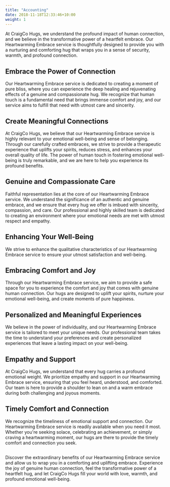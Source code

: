 ```yaml
---
title: "Accounting"
date: 2018-11-18T12:33:46+10:00
weight: 1
---
```


At CraigCo Hugs, we understand the profound impact of human connection, and we believe in the transformative power of a heartfelt embrace. Our Heartwarming Embrace service is thoughtfully designed to provide you with a nurturing and comforting hug that wraps you in a sense of security, warmth, and profound connection.

## Embrace the Power of Connection
Our Heartwarming Embrace service is dedicated to creating a moment of pure bliss, where you can experience the deep healing and rejuvenating effects of a genuine and compassionate hug. We recognize that human touch is a fundamental need that brings immense comfort and joy, and our service aims to fulfill that need with utmost care and sincerity.

## Create Meaningful Connections
At CraigCo Hugs, we believe that our Heartwarming Embrace service is highly relevant to your emotional well-being and sense of belonging. Through our carefully crafted embraces, we strive to provide a therapeutic experience that uplifts your spirits, reduces stress, and enhances your overall quality of life. The power of human touch in fostering emotional well-being is truly remarkable, and we are here to help you experience its profound benefits.

## Genuine and Compassionate Care
Faithful representation lies at the core of our Heartwarming Embrace service. We understand the significance of an authentic and genuine embrace, and we ensure that every hug we offer is imbued with sincerity, compassion, and care. Our professional and highly skilled team is dedicated to creating an environment where your emotional needs are met with utmost respect and empathy.

## Enhancing Your Well-Being
We strive to enhance the qualitative characteristics of our Heartwarming Embrace service to ensure your utmost satisfaction and well-being.

## Embracing Comfort and Joy
Through our Heartwarming Embrace service, we aim to provide a safe space for you to experience the comfort and joy that comes with genuine human connection. Our hugs are designed to uplift your spirits, nurture your emotional well-being, and create moments of pure happiness.

## Personalized and Meaningful Experiences
We believe in the power of individuality, and our Heartwarming Embrace service is tailored to meet your unique needs. Our professional team takes the time to understand your preferences and create personalized experiences that leave a lasting impact on your well-being.

## Empathy and Support
At CraigCo Hugs, we understand that every hug carries a profound emotional weight. We prioritize empathy and support in our Heartwarming Embrace service, ensuring that you feel heard, understood, and comforted. Our team is here to provide a shoulder to lean on and a warm embrace during both challenging and joyous moments.

## Timely Comfort and Connection
We recognize the timeliness of emotional support and connection. Our Heartwarming Embrace service is readily available when you need it most. Whether you're seeking solace, celebrating an achievement, or simply craving a heartwarming moment, our hugs are there to provide the timely comfort and connection you seek.

##

Discover the extraordinary benefits of our Heartwarming Embrace service and allow us to wrap you in a comforting and uplifting embrace. Experience the joy of genuine human connection, feel the transformative power of a heartfelt hug, and let CraigCo Hugs fill your world with love, warmth, and profound emotional well-being.